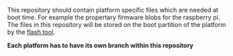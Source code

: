 This repository should contain platform specific files which are needed at boot time. For example the propertary firmware blobs for the raspberry pi. The files in this repository will be stored on the boot partition of the platform by the [flash tool](https://apu.in.htwg-konstanz.de/labworks-embEDUx/flash_tool).

**Each platform has to have its own branch within this repository**



